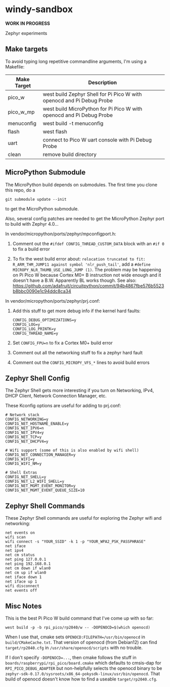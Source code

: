# windy-sandbox

**WORK IN PROGRESS**

Zephyr experiments


## Make targets

To avoid typing long repetitive commandline arguments, I'm using a Makefile:

| Make Target  | Description                                              |
| ------------ | -------------------------------------------------------- |
| pico\_w      | west build Zephyr Shell for Pi Pico W with openocd and Pi Debug Probe |
| pico\_w\_mp  | west build MicroPython for Pi Pico W with openocd and Pi Debug Probe |
| menuconfig   | west build -t menuconfig                                 |
| flash        | west flash                                               |
| uart         | connect to Pico W uart console with Pi Debug Probe       |
| clean        | remove build directory                                   |


## MicroPython Submodule

The MicroPython build depends on submodules. The first time you clone this
repo, do a

```
git submodule update --init
```

to get the MicroPython submodule.

Also, several config patches are needed to get the MicroPython Zephyr port to
build with Zephyr 4.0...

In vendor/micropython/ports/zephyr/mpconfigport.h:

1. Comment out the `#ifdef CONFIG_THREAD_CUSTOM_DATA` block with an `#if 0`
   to fix a build error

2. To fix the west build error about:
   `relocation truncated to fit: R_ARM_THM_JUMP11 against symbol 'nlr_push_tail'`,
    add a `#define MICROPY_NLR_THUMB_USE_LONG_JUMP (1)`. The problem may be
    happening on Pi Pico W because Cortex M0+ B instruction not wide enough
    and it doesn't have a B.W. Apparently BL works though. See also:
    https://github.com/adafruit/circuitpython/commit/94b4867fbe576b5523b8bbc0090e1c94ddc8ca34

In vendor/micropython/ports/zephyr/prj.conf:

1. Add this stuff to get more debug info if the kernel hard faults:

   ```
   CONFIG_DEBUG_OPTIMIZATIONS=y
   CONFIG_LOG=y
   CONFIG_LOG_PRINTK=y
   CONFIG_THREAD_NAME=y
   ```

2. Set `CONFIG_FPU=n` to fix a Cortex M0+ build error

3. Comment out all the networking stuff to fix a zephyr hard fault

4. Comment out the `CONFIG_MICROPY_VFS_*` lines to avoid build errors


## Zephyr Shell Config

The Zephyr Shell gets more interesting if you turn on Networking, IPv4, DHCP
Client, Network Connection Manager, etc.

These Kconfig options are useful for adding to prj.conf:

```
# Network stack
CONFIG_NETWORKING=y
CONFIG_NET_HOSTNAME_ENABLE=y
CONFIG_NET_IPV6=n
CONFIG_NET_IPV4=y
CONFIG_NET_TCP=y
CONFIG_NET_DHCPV4=y

# Wifi support (some of this is also enabled by wifi shell)
CONFIG_NET_CONNECTION_MANAGER=y
CONFIG_WIFI=y
CONFIG_WIFI_NM=y

# Shell Extras
CONFIG_NET_SHELL=y
CONFIG_NET_L2_WIFI_SHELL=y
CONFIG_NET_MGMT_EVENT_MONITOR=y
CONFIG_NET_MGMT_EVENT_QUEUE_SIZE=10
```


## Zephyr Shell Commands

These Zephyr Shell commands are useful for exploring the Zephyr wifi and
networking:

```
net events on
wifi scan
wifi connect -s "YOUR_SSID" -k 1 -p "YOUR_WPA2_PSK_PASSPHRASE"
net iface
net ipv4
net cm status
net ping 127.0.0.1
net ping 192.168.0.1
net cm down if wlan0
net cm up if wlan0
net iface down 1
net iface up 1
wifi disconnect
net events off
```


## Misc Notes

This is the best Pi Pico W build command that I've come up with so far:
```
west build -p -b rpi_pico/rp2040/w -- -DOPENOCD=$(which openocd)
```

When I use that, cmake sets `OPENOCD:FILEPATH=/usr/bin/openocd` in
`build/CMakeCache.txt`. That version of openocd (from Debian12) can find
`target/rp2040.cfg` in `/usr/share/openocd/scripts` with no trouble.

If I don't specify `-DOPENOCD=...`, then cmake follows the stuff in
`boards/raspberrypi/rpi_pico/board.cmake` which defaults to cmsis-dap for
`RPI_PICO_DEBUG_ADAPTER` but non-helpfully selects the openocd binary to be
`zephyr-sdk-0.17.0/sysroots/x86_64-pokysdk-linux/usr/bin/openocd`. That build
of openocd doesn't know how to find a useable `target/rp2040.cfg`.
